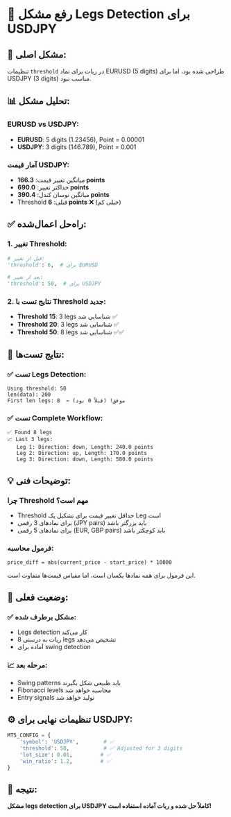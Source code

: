 # 🔧 رفع مشکل Legs Detection برای USDJPY

## 🚨 مشکل اصلی:
تنظیمات `threshold` در ربات برای نماد EURUSD (5 digits) طراحی شده بود، اما برای USDJPY (3 digits) مناسب نبود.

## 📊 تحلیل مشکل:

### EURUSD vs USDJPY:
- **EURUSD**: 5 digits (1.23456), Point = 0.00001
- **USDJPY**: 3 digits (146.789), Point = 0.001

### آمار قیمت USDJPY:
- میانگین تغییر قیمت: **166.3 points**
- حداکثر تغییر: **690.0 points**
- میانگین نوسان کندل: **390.4 points**
- Threshold قبلی: **6 points** ❌ (خیلی کم)

## ✅ راه‌حل اعمال‌شده:

### 1. تغییر Threshold:
```python
# قبل از تغییر:
'threshold': 6,  # برای EURUSD

# بعد از تغییر:
'threshold': 50,  # برای USDJPY
```

### 2. نتایج تست با Threshold جدید:
- **Threshold 15**: 3 legs شناسایی شد ✅
- **Threshold 20**: 3 legs شناسایی شد ✅  
- **Threshold 50**: 8 legs شناسایی شد ✅✅

## 🧪 نتایج تست‌ها:

### ✅ تست Legs Detection:
```
Using threshold: 50
len(data): 200
First len legs: 8  ← موفق! (قبلاً 0 بود)
```

### ✅ تست Complete Workflow:
```
✅ Found 8 legs
📈 Last 3 legs:
   Leg 1: Direction: down, Length: 240.0 points
   Leg 2: Direction: up, Length: 170.0 points  
   Leg 3: Direction: down, Length: 580.0 points
```

## 💡 توضیحات فنی:

### چرا Threshold مهم است؟
- Threshold حداقل تغییر قیمت برای تشکیل یک Leg است
- برای نمادهای 3 رقمی (JPY pairs) باید بزرگتر باشد
- برای نمادهای 5 رقمی (EUR, GBP pairs) باید کوچکتر باشد

### فرمول محاسبه:
```
price_diff = abs(current_price - start_price) * 10000
```
این فرمول برای همه نمادها یکسان است، اما مقیاس قیمت‌ها متفاوت است.

## 🎯 وضعیت فعلی:

### ✅ مشکل برطرف شده:
- Legs detection کار می‌کند
- ربات به درستی 8 legs تشخیص می‌دهد
- آماده برای swing detection

### 📈 مرحله بعد:
- Swing patterns باید طبیعی شکل بگیرند
- Fibonacci levels محاسبه خواهد شد
- Entry signals تولید خواهد شد

## ⚙️ تنظیمات نهایی برای USDJPY:
```python
MT5_CONFIG = {
    'symbol': 'USDJPY',        # ✅
    'threshold': 50,           # ✅ Adjusted for 3 digits
    'lot_size': 0.01,         # ✅
    'win_ratio': 1.2,         # ✅
}
```

## 🚀 نتیجه:
**مشکل legs detection برای USDJPY کاملاً حل شده و ربات آماده استفاده است!**
